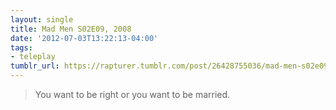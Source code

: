 ```yaml
---
layout: single
title: Mad Men S02E09, 2008
date: '2012-07-03T13:22:13-04:00'
tags:
- teleplay
tumblr_url: https://rapturer.tumblr.com/post/26428755036/mad-men-s02e09-2008
---
```

> You want to be right or you want to be married.

